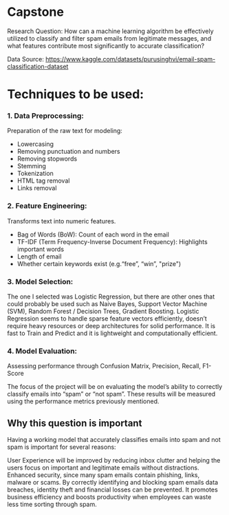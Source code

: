 # Capstone

Research Question:
How can a machine learning algorithm be effectively utilized to classify and filter spam emails from legitimate messages, and what features contribute most significantly to accurate classification?

Data Source:
https://www.kaggle.com/datasets/purusinghvi/email-spam-classification-dataset

# Techniques to be used:
### 1. Data Preprocessing: 
Preparation of the raw text for modeling:
 - Lowercasing
 - Removing punctuation and numbers
 - Removing stopwords 
 - Stemming 
 - Tokenization
 - HTML tag removal 
 - Links removal

### 2. Feature Engineering: 
Transforms text into numeric features.
 - Bag of Words (BoW): Count of each word in the email
 - TF-IDF (Term Frequency-Inverse Document Frequency): Highlights important words
 - Length of email
 - Whether certain keywords exist (e.g.“free”, “win”, "prize")

### 3. Model Selection: 
The one I selected was Logistic Regression, but there are other ones that could probably be used such as Naive Bayes, Support Vector Machine (SVM), Random Forest / Decision Trees, Gradient Boosting.
Logistic Regression seems to handle sparse feature vectors efficiently, doesn’t require heavy resources or deep architectures for solid performance. It is fast to Train and Predict and it is lightweight and computationally efficient.


### 4. Model Evaluation: 
Assessing performance through Confusion Matrix, Precision, Recall, F1-Score

The focus of the project will be on evaluating the model’s ability to correctly classify emails into “spam” or “not spam”. These results will be measured using the performance metrics previously mentioned.


## Why this question is important

Having a working model that accurately classifies emails into spam and not spam is important for several reasons:

User Experience will be improved by reducing inbox clutter and helping the users focus on important and legitimate emails without distractions.
Enhanced security, since many spam emails contain phishing, links, malware or scams. By correctly identifying and blocking spam emails data breaches, identity theft and financial losses can be prevented.
It promotes business efficiency and boosts productivity when employees can waste less time sorting through spam.
